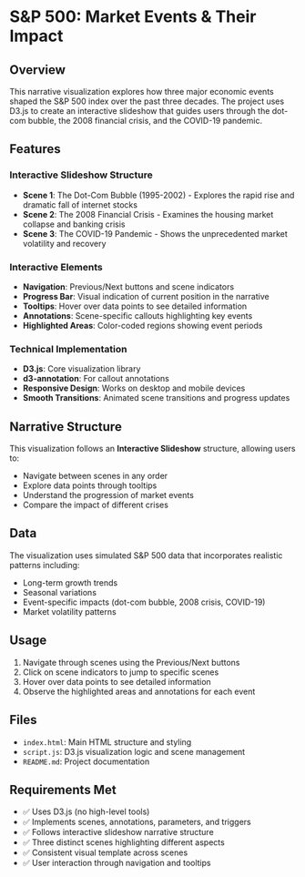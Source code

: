 # S&P 500: Market Events & Their Impact

## Overview
This narrative visualization explores how three major economic events shaped the S&P 500 index over the past three decades. The project uses D3.js to create an interactive slideshow that guides users through the dot-com bubble, the 2008 financial crisis, and the COVID-19 pandemic.

## Features

### Interactive Slideshow Structure
- **Scene 1**: The Dot-Com Bubble (1995-2002) - Explores the rapid rise and dramatic fall of internet stocks
- **Scene 2**: The 2008 Financial Crisis - Examines the housing market collapse and banking crisis
- **Scene 3**: The COVID-19 Pandemic - Shows the unprecedented market volatility and recovery

### Interactive Elements
- **Navigation**: Previous/Next buttons and scene indicators
- **Progress Bar**: Visual indication of current position in the narrative
- **Tooltips**: Hover over data points to see detailed information
- **Annotations**: Scene-specific callouts highlighting key events
- **Highlighted Areas**: Color-coded regions showing event periods

### Technical Implementation
- **D3.js**: Core visualization library
- **d3-annotation**: For callout annotations
- **Responsive Design**: Works on desktop and mobile devices
- **Smooth Transitions**: Animated scene transitions and progress updates

## Narrative Structure
This visualization follows an **Interactive Slideshow** structure, allowing users to:
- Navigate between scenes in any order
- Explore data points through tooltips
- Understand the progression of market events
- Compare the impact of different crises

## Data
The visualization uses simulated S&P 500 data that incorporates realistic patterns including:
- Long-term growth trends
- Seasonal variations
- Event-specific impacts (dot-com bubble, 2008 crisis, COVID-19)
- Market volatility patterns

## Usage
1. Navigate through scenes using the Previous/Next buttons
2. Click on scene indicators to jump to specific scenes
3. Hover over data points to see detailed information
4. Observe the highlighted areas and annotations for each event

## Files
- `index.html`: Main HTML structure and styling
- `script.js`: D3.js visualization logic and scene management
- `README.md`: Project documentation

## Requirements Met
- ✅ Uses D3.js (no high-level tools)
- ✅ Implements scenes, annotations, parameters, and triggers
- ✅ Follows interactive slideshow narrative structure
- ✅ Three distinct scenes highlighting different aspects
- ✅ Consistent visual template across scenes
- ✅ User interaction through navigation and tooltips 
